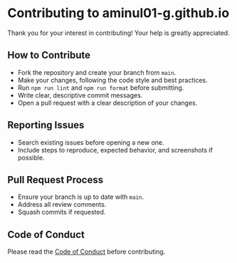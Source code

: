 # Contributing to aminul01-g.github.io

Thank you for your interest in contributing! Your help is greatly appreciated.

## How to Contribute

- Fork the repository and create your branch from `main`.
- Make your changes, following the code style and best practices.
- Run `npm run lint` and `npm run format` before submitting.
- Write clear, descriptive commit messages.
- Open a pull request with a clear description of your changes.

## Reporting Issues

- Search existing issues before opening a new one.
- Include steps to reproduce, expected behavior, and screenshots if possible.

## Pull Request Process

- Ensure your branch is up to date with `main`.
- Address all review comments.
- Squash commits if requested.

## Code of Conduct

Please read the [Code of Conduct](CODE_OF_CONDUCT.md) before contributing. 